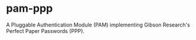 pam-ppp
=======

A Pluggable Authentication Module (PAM) implementing Gibson Research's Perfect Paper Passwords (PPP).
